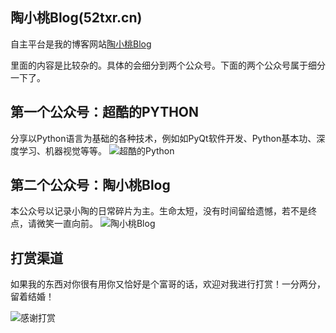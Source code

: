 ## 陶小桃Blog(52txr.cn)

自主平台是我的博客网站[陶小桃Blog](https://www.52txr.cn/)

里面的内容是比较杂的。具体的会细分到两个公众号。下面的两个公众号属于细分一下了。


## 第一个公众号：超酷的PYTHON

分享以Python语言为基础的各种技术，例如如PyQt软件开发、Python基本功、深度学习、机器视觉等等。
![超酷的Python](https://github.com/BeihangHuiye/MyTypechoBlog/assets/148823447/a1829376-5612-4c29-8745-3f73c20928bc)


## 第二个公众号：陶小桃Blog

本公众号以记录小陶的日常碎片为主。生命太短，没有时间留给遗憾，若不是终点，请微笑一直向前。
![陶小桃Blog](https://github.com/BeihangHuiye/MyTypechoBlog/assets/148823447/8bed4caf-2aae-4d42-b1f4-c743700c2d30)

## 打赏渠道

如果我的东西对你很有用你又恰好是个富哥的话，欢迎对我进行打赏！一分两分，留着结婚！

![感谢打赏](https://github.com/BeihangHuiye/MyTypechoBlog/assets/148823447/1bd62ded-e035-41cf-9daf-9203d9732f27)





